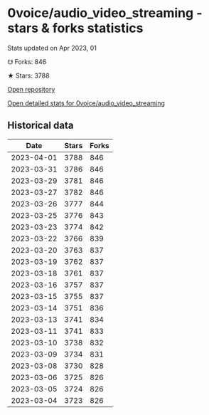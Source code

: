 # 0voice/audio_video_streaming - stars & forks statistics

Stats updated on Apr 2023, 01

☋ Forks: 846

★ Stars: 3788

[Open repository](https://github.com/0voice/audio_video_streaming)

[Open detailed stats for 0voice/audio_video_streaming](https://reviewgithub.com/rep/0voice/audio_video_streaming)

## Historical data
| Date | Stars | Forks |
|------|-------|-------|
| 2023-04-01 | 3788 | 846 | 
| 2023-03-31 | 3786 | 846 | 
| 2023-03-29 | 3781 | 846 | 
| 2023-03-27 | 3782 | 846 | 
| 2023-03-26 | 3777 | 844 | 
| 2023-03-25 | 3776 | 843 | 
| 2023-03-23 | 3774 | 842 | 
| 2023-03-22 | 3766 | 839 | 
| 2023-03-20 | 3763 | 837 | 
| 2023-03-19 | 3762 | 837 | 
| 2023-03-18 | 3761 | 837 | 
| 2023-03-16 | 3757 | 837 | 
| 2023-03-15 | 3755 | 837 | 
| 2023-03-14 | 3751 | 836 | 
| 2023-03-13 | 3741 | 834 | 
| 2023-03-11 | 3741 | 833 | 
| 2023-03-10 | 3738 | 832 | 
| 2023-03-09 | 3734 | 831 | 
| 2023-03-08 | 3730 | 828 | 
| 2023-03-06 | 3725 | 826 | 
| 2023-03-05 | 3724 | 826 | 
| 2023-03-04 | 3723 | 826 | 


